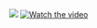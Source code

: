 ![](https://drive.google.com/file/d/1sHWentClgK8E_QFYiHCu7Lka84HmUU9h/view?usp=sharing)
[![Watch the video](https://i.sstatic.net/Vp2cE.png)]([https://youtu.be/vt5fpE0bzSY](https://drive.google.com/file/d/1sHWentClgK8E_QFYiHCu7Lka84HmUU9h/view?usp=sharing))
